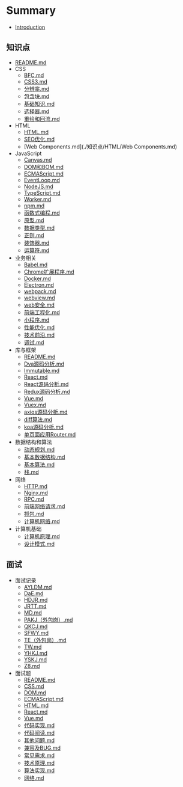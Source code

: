 
# Summary
* [Introduction](README.md)
    
## 知识点
* [README.md](./知识点/README.md) 
* CSS
  * [BFC.md](./知识点/CSS/BFC.md) 
  * [CSS3.md](./知识点/CSS/CSS3.md) 
  * [分辨率.md](./知识点/CSS/分辨率.md) 
  * [包含块.md](./知识点/CSS/包含块.md) 
  * [基础知识.md](./知识点/CSS/基础知识.md) 
  * [选择器.md](./知识点/CSS/选择器.md) 
  * [重绘和回流.md](./知识点/CSS/重绘和回流.md) 
* HTML
  * [HTML.md](./知识点/HTML/HTML.md) 
  * [SEO优化.md](./知识点/HTML/SEO优化.md) 
  * [Web Components.md](./知识点/HTML/Web Components.md) 
* JavaScript
  * [Canvas.md](./知识点/JavaScript/Canvas.md) 
  * [DOM和BOM.md](./知识点/JavaScript/DOM和BOM.md) 
  * [ECMAScript.md](./知识点/JavaScript/ECMAScript.md) 
  * [EventLoop.md](./知识点/JavaScript/EventLoop.md) 
  * [NodeJS.md](./知识点/JavaScript/NodeJS.md) 
  * [TypeScript.md](./知识点/JavaScript/TypeScript.md) 
  * [Worker.md](./知识点/JavaScript/Worker.md) 
  * [npm.md](./知识点/JavaScript/npm.md) 
  * [函数式编程.md](./知识点/JavaScript/函数式编程.md) 
  * [原型.md](./知识点/JavaScript/原型.md) 
  * [数据类型.md](./知识点/JavaScript/数据类型.md) 
  * [正则.md](./知识点/JavaScript/正则.md) 
  * [装饰器.md](./知识点/JavaScript/装饰器.md) 
  * [运算符.md](./知识点/JavaScript/运算符.md) 
* 业务相关
  * [Babel.md](./知识点/业务相关/Babel.md) 
  * [Chrome扩展程序.md](./知识点/业务相关/Chrome扩展程序.md) 
  * [Docker.md](./知识点/业务相关/Docker.md) 
  * [Electron.md](./知识点/业务相关/Electron.md) 
  * [webpack.md](./知识点/业务相关/webpack.md) 
  * [webview.md](./知识点/业务相关/webview.md) 
  * [web安全.md](./知识点/业务相关/web安全.md) 
  * [前端工程化.md](./知识点/业务相关/前端工程化.md) 
  * [小程序.md](./知识点/业务相关/小程序.md) 
  * [性能优化.md](./知识点/业务相关/性能优化.md) 
  * [技术前沿.md](./知识点/业务相关/技术前沿.md) 
  * [调试.md](./知识点/业务相关/调试.md) 
* 库与框架
  * [README.md](./知识点/库与框架/README.md) 
  * [Dva源码分析.md](./知识点/库与框架/Dva源码分析.md) 
  * [Immutable.md](./知识点/库与框架/Immutable.md) 
  * [React.md](./知识点/库与框架/React.md) 
  * [React源码分析.md](./知识点/库与框架/React源码分析.md) 
  * [Redux源码分析.md](./知识点/库与框架/Redux源码分析.md) 
  * [Vue.md](./知识点/库与框架/Vue.md) 
  * [Vuex.md](./知识点/库与框架/Vuex.md) 
  * [axios源码分析.md](./知识点/库与框架/axios源码分析.md) 
  * [diff算法.md](./知识点/库与框架/diff算法.md) 
  * [koa源码分析.md](./知识点/库与框架/koa源码分析.md) 
  * [单页面应用Router.md](./知识点/库与框架/单页面应用Router.md) 
* 数据结构和算法
  * [动态规划.md](./知识点/数据结构和算法/动态规划.md) 
  * [基本数据结构.md](./知识点/数据结构和算法/基本数据结构.md) 
  * [基本算法.md](./知识点/数据结构和算法/基本算法.md) 
  * [栈.md](./知识点/数据结构和算法/栈.md) 
* 网络
  * [HTTP.md](./知识点/网络/HTTP.md) 
  * [Nginx.md](./知识点/网络/Nginx.md) 
  * [RPC.md](./知识点/网络/RPC.md) 
  * [前端网络请求.md](./知识点/网络/前端网络请求.md) 
  * [抓包.md](./知识点/网络/抓包.md) 
  * [计算机网络.md](./知识点/网络/计算机网络.md) 
* 计算机基础
  * [计算机原理.md](./知识点/计算机基础/计算机原理.md) 
  * [设计模式.md](./知识点/计算机基础/设计模式.md) 

## 面试
* 面试记录
  * [AYLDM.md](./面试/面试记录/AYLDM.md) 
  * [DaE.md](./面试/面试记录/DaE.md) 
  * [HDJR.md](./面试/面试记录/HDJR.md) 
  * [JRTT.md](./面试/面试记录/JRTT.md) 
  * [MD.md](./面试/面试记录/MD.md) 
  * [PAKJ（外包岗）.md](./面试/面试记录/PAKJ（外包岗）.md) 
  * [QKCJ.md](./面试/面试记录/QKCJ.md) 
  * [SFWY.md](./面试/面试记录/SFWY.md) 
  * [TE（外包岗）.md](./面试/面试记录/TE（外包岗）.md) 
  * [TW.md](./面试/面试记录/TW.md) 
  * [YHKJ.md](./面试/面试记录/YHKJ.md) 
  * [YSKJ.md](./面试/面试记录/YSKJ.md) 
  * [Z8.md](./面试/面试记录/Z8.md) 
* 面试题
  * [README.md](./面试/面试题/README.md) 
  * [CSS.md](./面试/面试题/CSS.md) 
  * [DOM.md](./面试/面试题/DOM.md) 
  * [ECMAScript.md](./面试/面试题/ECMAScript.md) 
  * [HTML.md](./面试/面试题/HTML.md) 
  * [React.md](./面试/面试题/React.md) 
  * [Vue.md](./面试/面试题/Vue.md) 
  * [代码实现.md](./面试/面试题/代码实现.md) 
  * [代码阅读.md](./面试/面试题/代码阅读.md) 
  * [其他问题.md](./面试/面试题/其他问题.md) 
  * [兼容及BUG.md](./面试/面试题/兼容及BUG.md) 
  * [常见需求.md](./面试/面试题/常见需求.md) 
  * [技术原理.md](./面试/面试题/技术原理.md) 
  * [算法实现.md](./面试/面试题/算法实现.md) 
  * [网络.md](./面试/面试题/网络.md) 
